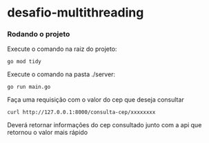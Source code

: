 # desafio-multithreading


### Rodando o projeto

<!-- Precisará rodar duas aplicações:
-   server.go
-   client.go -->

Execute o comando na raiz do projeto:

```
go mod tidy

```

Execute o comando na pasta ./server:
```
go run main.go

```




Faça uma requisição com o valor do cep que deseja consultar
```
curl http://127.0.0.1:8000/consulta-cep/xxxxxxxx

```

Deverá retornar informações do cep consultado junto com a api que retornou o valor mais rápido

